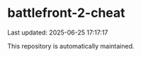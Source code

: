 # battlefront-2-cheat

Last updated: 2025-06-25 17:17:17

This repository is automatically maintained.

